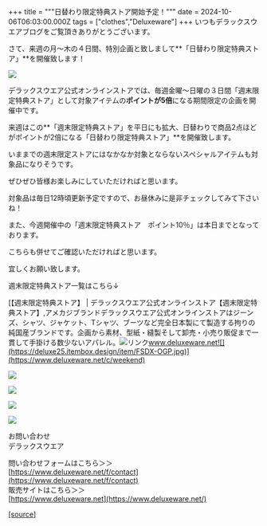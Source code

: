 +++
title = """日替わり限定特典ストア開始予定！"""
date = 2024-10-06T06:03:00.000Z
tags = ["clothes","Deluxeware"]
+++
いつもデラックスウエアブログをご覧頂きありがとうございます。

さて、来週の月～木の４日間、特別企画と致しまして**「日替わり限定特典ストア」**を開催致します！

[![](https://stat.ameba.jp/user_images/20241005/17/deluxeware/02/29/j/o0800080015494369098.jpg)](https://stat.ameba.jp/user_images/20241005/17/deluxeware/02/29/j/o0800080015494369098.jpg)

デラックスウエア公式オンラインストアでは、毎週金曜～日曜の３日間「週末限定特典ストア」として対象アイテムの**ポイントが5倍**になる期間限定の企画を開催中です。

来週はこの**「週末限定特典ストア」を平日にも拡大、日替わりで商品2点ほどがポイントが2倍になる「日替わり限定特典ストア」**を開催致します。

いままでの週末限定ストアにはなかなか対象とならないスペシャルアイテムも対象品になりそうです。

ぜひぜひ皆様お楽しみにしていただければと思います。

対象品は毎日12時頃更新予定ですので、お昼休みに是非チェックしてみて下さいね！

また、今週開催中の「週末限定特典ストア　ポイント10％」は本日までとなっております。

こちらも併せてご確認いただければと思います。

宜しくお願い致します。

週末限定特典ストア一覧はこちら↓

[【週末限定特典ストア】 | デラックスウエア公式オンラインストア【週末限定特典ストア】,アメカジブランドデラックスウエア公式オンラインストアはジーンズ、シャツ、ジャケット、Tシャツ、ブーツなど完全日本製にて製造する拘りの純国産ブランドです。企画から素材、型紙・縫製そして卸売・小売り販促まで一貫して手掛ける数少ないアパレル。![リンク](https://c.stat100.ameba.jp/ameblo/symbols/v3.20.0/svg/gray/editor_link.svg)www.deluxeware.net![](https://deluxe25.itembox.design/item/FSDX-OGP.jpg)](https://www.deluxeware.net/c/weekend)

[![](https://stat.ameba.jp/user_images/20240614/12/deluxeware/fb/b4/j/o0800026015451324172.jpg?caw=800)](https://www.deluxeware.net/c/2024FWreserveall)

[![](https://stat.ameba.jp/user_images/20240315/15/deluxeware/04/7f/j/o0800026015413271803.jpg?caw=800)](https://www.instagram.com/deluxeware/?hl=ja)

[![](https://stat.ameba.jp/user_images/20220415/12/deluxeware/3b/ce/j/o0800026015103175481.jpg?caw=800)](https://www.deluxeware.net/f/headstore)

[![](https://stat.ameba.jp/user_images/20220415/12/deluxeware/d7/c6/j/o0800026015103175487.jpg?caw=800)](https://www.deluxeware.net/)

お問い合わせ  
デラックスウエア

問い合わせフォームはこちら＞＞  
[https://www.deluxeware.net/f/contact](https://www.deluxeware.net/f/contact)  
販売サイトはこちら＞＞  
[https://www.deluxeware.net](https://www.deluxeware.net/)

[[source]](https://ameblo.jp/deluxeware/entry-12870125008.html)

